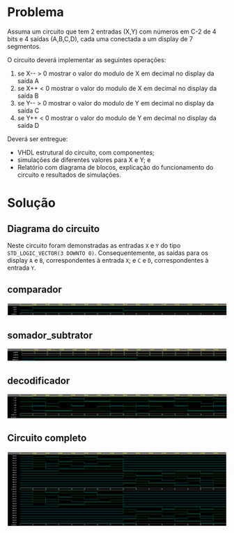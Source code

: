 # Problema

Assuma um circuito que tem 2 entradas (X,Y) com números em C-2 de 4 bits e 4 saídas (A,B,C,D), cada uma conectada a um display de 7 segmentos.

O circuito deverá implementar as seguintes operações:

1. se X-- > 0 mostrar o valor do modulo de X em decimal no display da saída A
2. se X++ < 0 mostrar o valor do modulo de X em decimal no display da saída B
3. se Y-- > 0 mostrar o valor do modulo de Y em decimal no display da saída C
4. se Y++ < 0 mostrar o valor do modulo de Y em decimal no display da saída D

Deverá ser entregue:

- VHDL estrutural do circuito, com componentes;
- simulações de diferentes valores para X e Y; e
- Relatório com diagrama de blocos, explicação do funcionamento do circuito e resultados de simulações.


# Solução

## Diagrama do circuito

Neste circuito foram demonstradas as entradas `X` e `Y` do tipo `STD_LOGIC_VECTOR(3 DOWNTO 0)`. Consequentemente, as saídas para os display `A` e `B`, correspondentes à entrada `X`; e `C` e `D`, correspondentes à entrada `Y`.



## comparador

![comparador](comparador/circuit-simulation.png)

## somador_subtrator

![somador_subtrator](somador_subtrator/circuit-simulation.png)
## decodificador

![decodificador](decodificador/circuit-simulation.png)
## Circuito completo

![trabalho1](trabalho1/circuit-simulation.png)